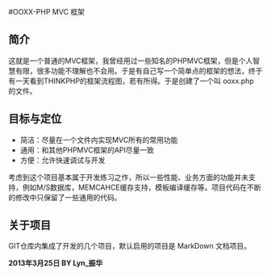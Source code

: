 #OOXX-PHP MVC 框架

## 简介

这就是一个普通的MVC框架，我曾经用过一些知名的PHPMVC框架，但是个人智慧有限，很多功能不理解也不会用。于是有自己写一个简单点的框架的想法，终于有一天看到THINKPHP的框架流程图，若有所得。于是创建了一个叫 ooxx.php 的文件。

## 目标与定位

* 简洁：尽量在一个文件内实现MVC所有的常用功能
* 通用：和其他PHPMVC框架的API尽量一致
* 方便：允许快速调试与开发

考虑到这个项目基本属于开发练习之作，所以一些性能、业务方面的功能并未支持，例如M/S数据库，MEMCAHCE缓存支持，模板编译缓存等。项目代码在不断的修改中只保留了一些通用的代码。

##	关于项目

GIT仓库内集成了开发的几个项目，默认启用的项目是 MarkDown 文档项目。



**2013年3月25日 BY Lyn_振华**